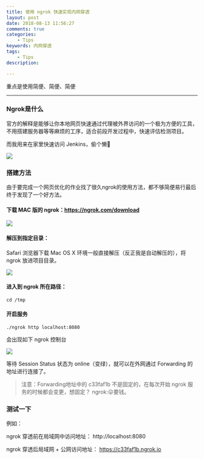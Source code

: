 ```yaml
---
title: 使用 ngrok 快速实现内网穿透
layout: post
date: 2018-08-13 11:56:27
comments: true
categories:
	- Tips
keywords: 内网穿透
tags:
	- Tips
description: 

---
```

重点是使用简便、简便、简便                                                                                                                                                                                                                                          
                                                                                                                                                                                                                                                                           
                                                                                                                                      

<!-- more -->
------
### Ngrok是什么

官方的解释是能够让你本地网页快速通过代理被外界访问的一个极为方便的工具，不用搭建服务器等等麻烦的工序，适合前段开发过程中，快速评估检测项目。

而我用来在家里快速访问 Jenkins，偷个懒🤪

![](https://user-gold-cdn.xitu.io/2018/8/13/16531b4060d824c0?w=700&h=438&f=png&s=167025)

### 搭建方法

由于要完成一个网页优化的作业找了很久ngrok的使用方法，都不够简便易行最后终于发现了一个好方法。

#### 下载 MAC 版的 ngrok：https://ngrok.com/download

![](https://user-gold-cdn.xitu.io/2018/8/13/16531b47946c06f4?w=873&h=721&f=png&s=120693)

#### 解压到指定目录：
Safari 浏览器下载 Mac OS X 环境一般直接解压（反正我是自动解压的），将 ngrok 放进项目目录。

![](https://user-gold-cdn.xitu.io/2018/8/13/16531b4d12c6f8ce?w=193&h=211&f=png&s=14935)

#### 进入到 ngrok 所在路径：

```
cd /tmp
```

#### 开启服务

```
./ngrok http localhost:8080
```

会出现如下 ngrok 控制台

![](https://user-gold-cdn.xitu.io/2018/8/13/16531b626fe2b14b?w=570&h=475&f=png&s=85834)

等待 Session Status 状态为 online（变绿），就可以在外网通过 Forwarding 的地址进行连接了。

> 注意：Forwarding地址中的 c33faf1b 不是固定的，在每次开始 ngrok 服务的时候都会变更，想固定？ ngrok:😛要钱。

### 测试一下

例如：

ngrok 穿透前在局域网中访问地址：
http://localhost:8080

ngrok 穿透后局域网 + 公网访问地址：
https://c33faf1b.ngrok.io
